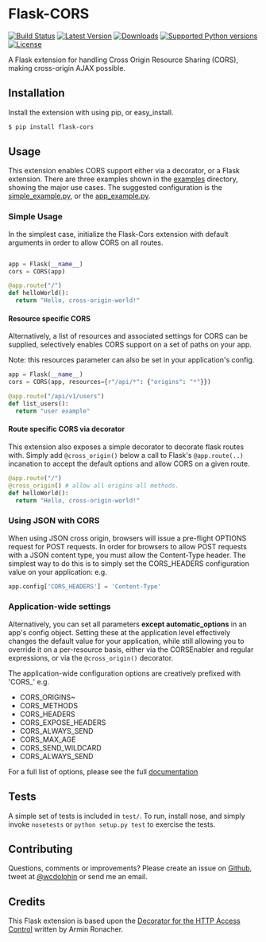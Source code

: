 # Flask-CORS

[![Build Status](https://api.travis-ci.org/wcdolphin/flask-cors.png?branch=master)](https://travis-ci.org/wcdolphin/flask-cors)
[![Latest Version](https://pypip.in/version/Flask-Cors/badge.svg)](https://pypi.python.org/pypi/Flask-Cors/)
[![Downloads](https://pypip.in/download/Flask-Cors/badge.svg)](https://pypi.python.org/pypi/Flask-Cors/)
[![Supported Python versions](https://pypip.in/py_versions/Flask-Cors/badge.svg)](https://pypi.python.org/pypi/Flask-Cors/)
[![License](https://pypip.in/license/Flask-Cors/badge.svg)](https://pypi.python.org/pypi/Flask-Cors/)

A Flask extension for handling Cross Origin Resource Sharing (CORS), making cross-origin AJAX possible.


## Installation

Install the extension with using pip, or easy_install.
```bash
$ pip install flask-cors
```

## Usage

This extension enables CORS support either via a decorator, or a Flask extension. There are three examples shown in the [examples](https://github.com/wcdolphin/flask-cors/blob/master/examples/) directory, showing the major use cases. The suggested configuration is the [simple_example.py](https://github.com/wcdolphin/flask-cors/blob/master/examples/simple_example.py), or the [app_example.py](https://github.com/wcdolphin/flask-cors/blob/master/examples/app_based_example.py).


### Simple Usage

In the simplest case, initialize the Flask-Cors extension with default arguments in order to allow CORS on all routes.

```python

app = Flask(__name__)
cors = CORS(app)

@app.route("/")
def helloWorld():
  return "Hello, cross-origin-world!"
```

#### Resource specific CORS

Alternatively, a list of resources and associated settings for CORS can be supplied, selectively enables CORS support on a set of paths on your app.

Note: this resources parameter can also be set in your application's config.

```python
app = Flask(__name__)
cors = CORS(app, resources={r"/api/*": {"origins": "*"}})

@app.route("/api/v1/users")
def list_users():
  return "user example"
```

#### Route specific CORS via decorator

This extension also exposes a simple decorator to decorate flask routes with. Simply add `@cross_origin()` below a call to Flask's `@app.route(..)` incanation to accept the default options and allow CORS on a given route.

```python
@app.route("/")
@cross_origin() # allow all origins all methods.
def helloWorld():
  return "Hello, cross-origin-world!"
```


### Using JSON with CORS

When using JSON cross origin, browsers will issue a pre-flight OPTIONS request for POST requests. In order for browsers to allow POST requests with a JSON content type, you must allow the Content-Type header. The simplest way to do this is to simply set the CORS_HEADERS configuration value on your application: e.g.

```python
app.config['CORS_HEADERS'] = 'Content-Type'
```


### Application-wide settings

Alternatively, you can set all parameters **except automatic_options** in an app's config object. Setting these at the application level effectively changes the default value for your application, while still allowing you to override it on a per-resource basis, either via the CORSEnabler and regular expressions, or via the `@cross_origin()` decorator.


The application-wide configuration options are creatively prefixed with 'CORS_' e.g.

* CORS_ORIGINS~
* CORS_METHODS
* CORS_HEADERS
* CORS_EXPOSE_HEADERS
* CORS_ALWAYS_SEND
* CORS_MAX_AGE
* CORS_SEND_WILDCARD
* CORS_ALWAYS_SEND


For a full list of options, please see the full [documentation](http://flask-cors.readthedocs.org/en/latest/)


## Tests

A simple set of tests is included in `test/`. To run, install nose, and simply invoke `nosetests` or `python setup.py test` to exercise the tests.

## Contributing

Questions, comments or improvements? Please create an issue on [Github](https://github.com/wcdolphin/flask-cors), tweet at [@wcdolphin](https://twitter.com/wcdolphin) or send me an email.

## Credits

This Flask extension is based upon the [Decorator for the HTTP Access Control](http://flask.pocoo.org/snippets/56/) written by Armin Ronacher.
